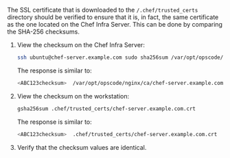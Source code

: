The SSL certificate that is downloaded to the `/.chef/trusted_certs`
directory should be verified to ensure that it is, in fact, the same
certificate as the one located on the Chef Infra Server. This can be
done by comparing the SHA-256 checksums.

1.  View the checksum on the Chef Infra Server:

    ``` bash
    ssh ubuntu@chef-server.example.com sudo sha256sum /var/opt/opscode/nginx/ca/chef-server.example.com.crt
    ```

    The response is similar to:

    ``` bash
    <ABC123checksum>  /var/opt/opscode/nginx/ca/chef-server.example.com.crt
    ```

2.  View the checksum on the workstation:

    ``` bash
    gsha256sum .chef/trusted_certs/chef-server.example.com.crt
    ```

    The response is similar to:

    ``` bash
    <ABC123checksum>  .chef/trusted_certs/chef-server.example.com.crt
    ```

3.  Verify that the checksum values are identical.
